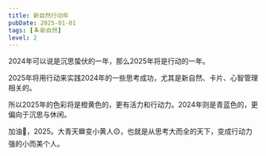 ```yaml
---
title: 新自然行动年
pubDate: 2025-01-01
tags: [🏝新自然]
level: 2
---
```


2024年可以说是沉思蛰伏的一年，那么2025年将是行动的一年。

2025年将用行动来实践2024年的一些思考成功，尤其是新自然、卡片、心智管理相关的。

所以2025年的色彩将是橙黄色的，更有活力和行动力。2024年则是青蓝色的，更偏向于沉思与休闲。

加油💪，2025。大青天🟦变小黄人🟡，也就是从思考大而全的天下，变成行动力强的小而美个人。
